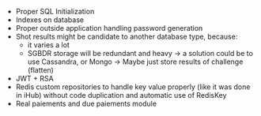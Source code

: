 - Proper SQL Initialization
- Indexes on database
- Proper outside application handling password generation
- Shot results might be candidate to another database type, because: 
    - it varies a lot
    - SGBDR storage will be redundant and heavy 
    -> a solution could be to use Cassandra, or Mongo
    -> Maybe just store results of challenge (flatten)
- JWT + RSA
- Redis custom repositories to handle key value properly (like it was done in iHub) without code duplication and automatic use of RedisKey
- Real paiements and due paiements module